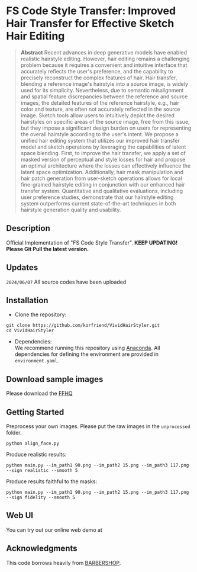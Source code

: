 # FS Code Style Transfer: Improved Hair Transfer for Effective Sketch Hair Editing

> **Abstract** Recent advances in deep generative models have enabled realistic hairstyle editing. However, hair editing remains a challenging problem because it requires a convenient and intuitive interface that accurately reflects the user's preference, and the capability to precisely reconstruct the complex features of hair. Hair transfer, blending a reference image's hairstyle into a source image, is widely used for its simplicity. Nevertheless, due to semantic misalignment and spatial feature discrepancies between the reference and source images, the detailed features of the reference hairstyle, e.g., hair color and texture, are often not accurately reflected in the source image. Sketch tools allow users to intuitively depict the desired hairstyles on specific areas of the source image, free from this issue, but they impose a significant design burden on users for representing the overall hairstyle according to the user's intent. We propose a unified hair editing system that utilizes our improved hair transfer model and sketch operations by leveraging the capabilities of latent space blending. First, to improve the hair transfer, we apply a set of masked version of perceptual and style losses for hair and propose an optimal architecture where the losses can effectively influence the latent space optimization. Additionally, hair mask manipulation and hair patch generation from user-sketch operations allows for local fine-grained hairstyle editing in conjunction with our enhanced hair transfer system. Quantitative and qualitative evaluations, including user preference studies, demonstrate that our hairstyle editing system outperforms current state-of-the-art techniques in both hairstyle generation quality and usability.

## Description
Official Implementation of "FS Code Style Transfer". **KEEP UPDATING! Please Git Pull the latest version.**

## Updates
`2024/06/07` All source codes have been uploaded

## Installation
- Clone the repository:
``` 
git clone https://github.com/korfriend/VividHairStyler.git
cd VividHairStyler
```
- Dependencies:  
We recommend running this repository using [Anaconda](https://docs.anaconda.com/anaconda/install/). 
All dependencies for defining the environment are provided in `environment.yaml`.

## Download sample images
Please download the [FFHQ](https://drive.google.com/drive/folders/1RxzbNcKb3bPDKccyo300YXCJ8EvZSaIL) 

## Getting Started  
Preprocess your own images. Please put the raw images in the `unprocessed` folder.
```
python align_face.py
```

Produce realistic results:
```
python main.py --im_path1 90.png --im_path2 15.png --im_path3 117.png --sign realistic --smooth 5
```

Produce results faithful to the masks:
```
python main.py --im_path1 90.png --im_path2 15.png --im_path3 117.png --sign fidelity --smooth 5
```

## Web UI

You can try out our online web demo at 

## Acknowledgments
This code borrows heavily from [BARBERSHOP](https://github.com/ZPdesu/Barbershop).

